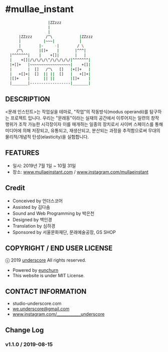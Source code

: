 # #mullae_instant

```bash
                   |ZZzzz
                   |
                   |
      |ZZzzz      /^\            |ZZzzz
      |          |~~~|           |
      |        |-     -|        / \
     /^\       |[]+    |       |^^^|
  |^^^^^^^|    |    +[]|       |   |
  |    +[]|/\/\/\/\^/\/\/\/\/|^^^^^^^|
  |+[]+   |~~~~~~~~~~~~~~~~~~|    +[]|
  |       |  []   /^\   []   |+[]+   |
  |   +[]+|  []  || ||  []   |   +[]+|
  |[]+    |      || ||       |[]+    |
  |_______|------------------|_______|
```

## DESCRIPTION

<문래 인스턴트>는 작업실을 테마로, "작업"의 작동방식(modus operandi)를 탐구하는 프로젝트 입니다. 우리는 "문래동"이라는 실재의 공간에서 이루어지는 일련의 창작 행위가 조작 가능한 시각장이자 이를 매개하는 일종의 장치로서 사이버 스페이스를 통해 미디어에 의해 저장되고, 유통되고, 재생산되고, 분산되는 과정을 추적함으로써 무대의 물리적/개념적 탄성(elasticity)을 실험합니다.

## FEATURES

- 일시: 2019년 7월 1일 ~ 10월 31일
- 장소: www.mullaeinstant.com / www.instagram.com/mullaeinstant

## Credit

- Conceived by 언더스코어
- Assisted by 김다솜
- Sound and Web Programming by 박은천
- Designed by 백인경
- Translation by 심하경
- Sponsored by 서울문화재단, 문래예술공장, GS SHOP

## COPYRIGHT / END USER LICENSE

ⓒ 2019 [underscore](studio-underscore.com) All rights reserved.

- Powered by [eunchurn](eunchurn.com)
- This website is under MIT License.

## CONTACT INFORMATION

- studio-underscore.com
- we.underscore@gmail.com
- www.instagram.com/____________underscore

## Change Log

### v1.1.0 / 2019-08-15
